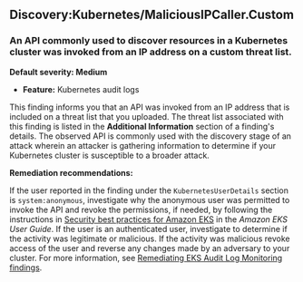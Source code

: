 Discovery:Kubernetes/MaliciousIPCaller.Custom
---------------------------------------------


### An API commonly used to discover resources in a Kubernetes cluster was invoked from an IP address on a custom threat list.


**Default severity: Medium**


 * **Feature:** Kubernetes audit logs

This finding informs you that an API was invoked from an IP address that is included on a threat list that you uploaded. The threat list associated with this finding is listed in the **Additional Information** section of a finding's details. The observed API is commonly used with the discovery stage of an attack wherein an attacker is gathering information to determine if your Kubernetes cluster is susceptible to a broader attack. 


**Remediation recommendations:**


If the user reported in the finding under the `KubernetesUserDetails` section is `system:anonymous`, investigate why the anonymous user was permitted to invoke the API and revoke the permissions, if needed, by following the instructions in [Security best practices for Amazon EKS](https://docs.aws.amazon.com/eks/latest/userguide/security-best-practices.html) in the *Amazon EKS User Guide*. If the user is an authenticated user, investigate to determine if the activity was legitimate or malicious. If the activity was malicious revoke access of the user and reverse any changes made by an adversary to your cluster. For more information, see [Remediating EKS Audit Log Monitoring findings](./guardduty-remediate-kubernetes.html).

